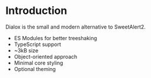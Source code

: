 # Introduction

Dialox is the small and modern alternative to SweetAlert2.

-   ES Modules for better treeshaking
-   TypeScript support
-   ~3kB size
-   Object-oriented approach
-   Minimal core styling
-   Optional theming
